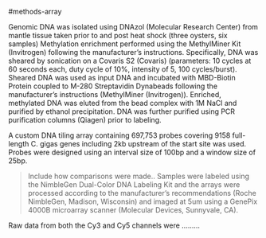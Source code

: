 #methods-array

Genomic DNA was isolated using DNAzol (Molecular Research Center) from mantle tissue taken prior to and post heat shock (three oysters, six samples) Methylation enrichment performed using the MethylMiner Kit (Invitrogen) following the manufacturer’s instructions.  Specifically, DNA was sheared by sonication on a Covaris S2 (Covaris) (parameters: 10 cycles at 60 seconds each, duty cycle of 10%, intensity of 5, 100 cycles/burst).  Sheared DNA was used as input DNA and incubated with MBD-Biotin Protein coupled to M-280 Streptavidin Dynabeads following the manufacturer’s instructions (MethylMiner (Invitrogen)). Enriched, methylated DNA was eluted from the bead complex with 1M NaCl and purified by ethanol precipitation. DNA was further purified using PCR purification columns (Qiagen) prior to labeling.

A custom DNA tiling array containing 697,753 probes covering 9158 full-length C. gigas genes including 2kb upstream of the start site was used.  Probes were designed using an interval size of 100bp and a window size of 25bp. 
> Include how comparisons were made..
 Samples were labeled using the NimbleGen Dual-Color DNA Labeling Kit and the arrays were processed according to the manufacturer’s recommendations (Roche NimbleGen, Madison, Wisconsin) and imaged at 5um using a GenePix 4000B microarray scanner (Molecular Devices, Sunnyvale, CA).

Raw data from both the Cy3 and Cy5 channels were .........


